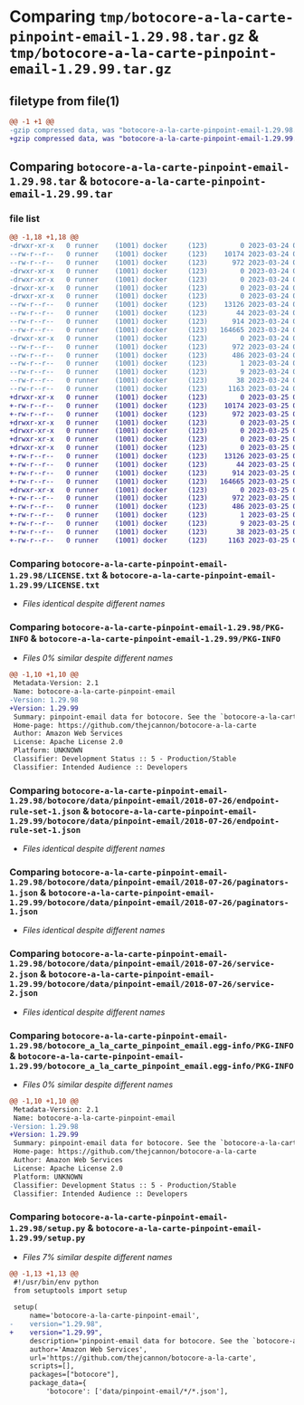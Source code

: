 # Comparing `tmp/botocore-a-la-carte-pinpoint-email-1.29.98.tar.gz` & `tmp/botocore-a-la-carte-pinpoint-email-1.29.99.tar.gz`

## filetype from file(1)

```diff
@@ -1 +1 @@
-gzip compressed data, was "botocore-a-la-carte-pinpoint-email-1.29.98.tar", last modified: Fri Mar 24 01:24:32 2023, max compression
+gzip compressed data, was "botocore-a-la-carte-pinpoint-email-1.29.99.tar", last modified: Sat Mar 25 01:22:58 2023, max compression
```

## Comparing `botocore-a-la-carte-pinpoint-email-1.29.98.tar` & `botocore-a-la-carte-pinpoint-email-1.29.99.tar`

### file list

```diff
@@ -1,18 +1,18 @@
-drwxr-xr-x   0 runner    (1001) docker     (123)        0 2023-03-24 01:24:32.822073 botocore-a-la-carte-pinpoint-email-1.29.98/
--rw-r--r--   0 runner    (1001) docker     (123)    10174 2023-03-24 01:24:32.000000 botocore-a-la-carte-pinpoint-email-1.29.98/LICENSE.txt
--rw-r--r--   0 runner    (1001) docker     (123)      972 2023-03-24 01:24:32.822073 botocore-a-la-carte-pinpoint-email-1.29.98/PKG-INFO
-drwxr-xr-x   0 runner    (1001) docker     (123)        0 2023-03-24 01:24:32.822073 botocore-a-la-carte-pinpoint-email-1.29.98/botocore/
-drwxr-xr-x   0 runner    (1001) docker     (123)        0 2023-03-24 01:24:32.822073 botocore-a-la-carte-pinpoint-email-1.29.98/botocore/data/
-drwxr-xr-x   0 runner    (1001) docker     (123)        0 2023-03-24 01:24:32.822073 botocore-a-la-carte-pinpoint-email-1.29.98/botocore/data/pinpoint-email/
-drwxr-xr-x   0 runner    (1001) docker     (123)        0 2023-03-24 01:24:32.822073 botocore-a-la-carte-pinpoint-email-1.29.98/botocore/data/pinpoint-email/2018-07-26/
--rw-r--r--   0 runner    (1001) docker     (123)    13126 2023-03-24 01:23:57.000000 botocore-a-la-carte-pinpoint-email-1.29.98/botocore/data/pinpoint-email/2018-07-26/endpoint-rule-set-1.json
--rw-r--r--   0 runner    (1001) docker     (123)       44 2023-03-24 01:23:57.000000 botocore-a-la-carte-pinpoint-email-1.29.98/botocore/data/pinpoint-email/2018-07-26/examples-1.json
--rw-r--r--   0 runner    (1001) docker     (123)      914 2023-03-24 01:23:57.000000 botocore-a-la-carte-pinpoint-email-1.29.98/botocore/data/pinpoint-email/2018-07-26/paginators-1.json
--rw-r--r--   0 runner    (1001) docker     (123)   164665 2023-03-24 01:23:57.000000 botocore-a-la-carte-pinpoint-email-1.29.98/botocore/data/pinpoint-email/2018-07-26/service-2.json
-drwxr-xr-x   0 runner    (1001) docker     (123)        0 2023-03-24 01:24:32.822073 botocore-a-la-carte-pinpoint-email-1.29.98/botocore_a_la_carte_pinpoint_email.egg-info/
--rw-r--r--   0 runner    (1001) docker     (123)      972 2023-03-24 01:24:32.000000 botocore-a-la-carte-pinpoint-email-1.29.98/botocore_a_la_carte_pinpoint_email.egg-info/PKG-INFO
--rw-r--r--   0 runner    (1001) docker     (123)      486 2023-03-24 01:24:32.000000 botocore-a-la-carte-pinpoint-email-1.29.98/botocore_a_la_carte_pinpoint_email.egg-info/SOURCES.txt
--rw-r--r--   0 runner    (1001) docker     (123)        1 2023-03-24 01:24:32.000000 botocore-a-la-carte-pinpoint-email-1.29.98/botocore_a_la_carte_pinpoint_email.egg-info/dependency_links.txt
--rw-r--r--   0 runner    (1001) docker     (123)        9 2023-03-24 01:24:32.000000 botocore-a-la-carte-pinpoint-email-1.29.98/botocore_a_la_carte_pinpoint_email.egg-info/top_level.txt
--rw-r--r--   0 runner    (1001) docker     (123)       38 2023-03-24 01:24:32.822073 botocore-a-la-carte-pinpoint-email-1.29.98/setup.cfg
--rw-r--r--   0 runner    (1001) docker     (123)     1163 2023-03-24 01:24:32.000000 botocore-a-la-carte-pinpoint-email-1.29.98/setup.py
+drwxr-xr-x   0 runner    (1001) docker     (123)        0 2023-03-25 01:22:58.564492 botocore-a-la-carte-pinpoint-email-1.29.99/
+-rw-r--r--   0 runner    (1001) docker     (123)    10174 2023-03-25 01:22:58.000000 botocore-a-la-carte-pinpoint-email-1.29.99/LICENSE.txt
+-rw-r--r--   0 runner    (1001) docker     (123)      972 2023-03-25 01:22:58.564492 botocore-a-la-carte-pinpoint-email-1.29.99/PKG-INFO
+drwxr-xr-x   0 runner    (1001) docker     (123)        0 2023-03-25 01:22:58.564492 botocore-a-la-carte-pinpoint-email-1.29.99/botocore/
+drwxr-xr-x   0 runner    (1001) docker     (123)        0 2023-03-25 01:22:58.564492 botocore-a-la-carte-pinpoint-email-1.29.99/botocore/data/
+drwxr-xr-x   0 runner    (1001) docker     (123)        0 2023-03-25 01:22:58.564492 botocore-a-la-carte-pinpoint-email-1.29.99/botocore/data/pinpoint-email/
+drwxr-xr-x   0 runner    (1001) docker     (123)        0 2023-03-25 01:22:58.564492 botocore-a-la-carte-pinpoint-email-1.29.99/botocore/data/pinpoint-email/2018-07-26/
+-rw-r--r--   0 runner    (1001) docker     (123)    13126 2023-03-25 01:22:12.000000 botocore-a-la-carte-pinpoint-email-1.29.99/botocore/data/pinpoint-email/2018-07-26/endpoint-rule-set-1.json
+-rw-r--r--   0 runner    (1001) docker     (123)       44 2023-03-25 01:22:12.000000 botocore-a-la-carte-pinpoint-email-1.29.99/botocore/data/pinpoint-email/2018-07-26/examples-1.json
+-rw-r--r--   0 runner    (1001) docker     (123)      914 2023-03-25 01:22:12.000000 botocore-a-la-carte-pinpoint-email-1.29.99/botocore/data/pinpoint-email/2018-07-26/paginators-1.json
+-rw-r--r--   0 runner    (1001) docker     (123)   164665 2023-03-25 01:22:12.000000 botocore-a-la-carte-pinpoint-email-1.29.99/botocore/data/pinpoint-email/2018-07-26/service-2.json
+drwxr-xr-x   0 runner    (1001) docker     (123)        0 2023-03-25 01:22:58.564492 botocore-a-la-carte-pinpoint-email-1.29.99/botocore_a_la_carte_pinpoint_email.egg-info/
+-rw-r--r--   0 runner    (1001) docker     (123)      972 2023-03-25 01:22:58.000000 botocore-a-la-carte-pinpoint-email-1.29.99/botocore_a_la_carte_pinpoint_email.egg-info/PKG-INFO
+-rw-r--r--   0 runner    (1001) docker     (123)      486 2023-03-25 01:22:58.000000 botocore-a-la-carte-pinpoint-email-1.29.99/botocore_a_la_carte_pinpoint_email.egg-info/SOURCES.txt
+-rw-r--r--   0 runner    (1001) docker     (123)        1 2023-03-25 01:22:58.000000 botocore-a-la-carte-pinpoint-email-1.29.99/botocore_a_la_carte_pinpoint_email.egg-info/dependency_links.txt
+-rw-r--r--   0 runner    (1001) docker     (123)        9 2023-03-25 01:22:58.000000 botocore-a-la-carte-pinpoint-email-1.29.99/botocore_a_la_carte_pinpoint_email.egg-info/top_level.txt
+-rw-r--r--   0 runner    (1001) docker     (123)       38 2023-03-25 01:22:58.564492 botocore-a-la-carte-pinpoint-email-1.29.99/setup.cfg
+-rw-r--r--   0 runner    (1001) docker     (123)     1163 2023-03-25 01:22:58.000000 botocore-a-la-carte-pinpoint-email-1.29.99/setup.py
```

### Comparing `botocore-a-la-carte-pinpoint-email-1.29.98/LICENSE.txt` & `botocore-a-la-carte-pinpoint-email-1.29.99/LICENSE.txt`

 * *Files identical despite different names*

### Comparing `botocore-a-la-carte-pinpoint-email-1.29.98/PKG-INFO` & `botocore-a-la-carte-pinpoint-email-1.29.99/PKG-INFO`

 * *Files 0% similar despite different names*

```diff
@@ -1,10 +1,10 @@
 Metadata-Version: 2.1
 Name: botocore-a-la-carte-pinpoint-email
-Version: 1.29.98
+Version: 1.29.99
 Summary: pinpoint-email data for botocore. See the `botocore-a-la-carte` package for more info.
 Home-page: https://github.com/thejcannon/botocore-a-la-carte
 Author: Amazon Web Services
 License: Apache License 2.0
 Platform: UNKNOWN
 Classifier: Development Status :: 5 - Production/Stable
 Classifier: Intended Audience :: Developers
```

### Comparing `botocore-a-la-carte-pinpoint-email-1.29.98/botocore/data/pinpoint-email/2018-07-26/endpoint-rule-set-1.json` & `botocore-a-la-carte-pinpoint-email-1.29.99/botocore/data/pinpoint-email/2018-07-26/endpoint-rule-set-1.json`

 * *Files identical despite different names*

### Comparing `botocore-a-la-carte-pinpoint-email-1.29.98/botocore/data/pinpoint-email/2018-07-26/paginators-1.json` & `botocore-a-la-carte-pinpoint-email-1.29.99/botocore/data/pinpoint-email/2018-07-26/paginators-1.json`

 * *Files identical despite different names*

### Comparing `botocore-a-la-carte-pinpoint-email-1.29.98/botocore/data/pinpoint-email/2018-07-26/service-2.json` & `botocore-a-la-carte-pinpoint-email-1.29.99/botocore/data/pinpoint-email/2018-07-26/service-2.json`

 * *Files identical despite different names*

### Comparing `botocore-a-la-carte-pinpoint-email-1.29.98/botocore_a_la_carte_pinpoint_email.egg-info/PKG-INFO` & `botocore-a-la-carte-pinpoint-email-1.29.99/botocore_a_la_carte_pinpoint_email.egg-info/PKG-INFO`

 * *Files 0% similar despite different names*

```diff
@@ -1,10 +1,10 @@
 Metadata-Version: 2.1
 Name: botocore-a-la-carte-pinpoint-email
-Version: 1.29.98
+Version: 1.29.99
 Summary: pinpoint-email data for botocore. See the `botocore-a-la-carte` package for more info.
 Home-page: https://github.com/thejcannon/botocore-a-la-carte
 Author: Amazon Web Services
 License: Apache License 2.0
 Platform: UNKNOWN
 Classifier: Development Status :: 5 - Production/Stable
 Classifier: Intended Audience :: Developers
```

### Comparing `botocore-a-la-carte-pinpoint-email-1.29.98/setup.py` & `botocore-a-la-carte-pinpoint-email-1.29.99/setup.py`

 * *Files 7% similar despite different names*

```diff
@@ -1,13 +1,13 @@
 #!/usr/bin/env python
 from setuptools import setup
 
 setup(
     name='botocore-a-la-carte-pinpoint-email',
-    version="1.29.98",
+    version="1.29.99",
     description='pinpoint-email data for botocore. See the `botocore-a-la-carte` package for more info.',
     author='Amazon Web Services',
     url='https://github.com/thejcannon/botocore-a-la-carte',
     scripts=[],
     packages=["botocore"],
     package_data={
         'botocore': ['data/pinpoint-email/*/*.json'],
```

